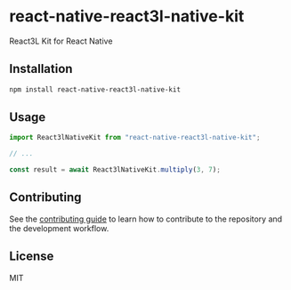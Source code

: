 # react-native-react3l-native-kit

React3L Kit for React Native

## Installation

```sh
npm install react-native-react3l-native-kit
```

## Usage

```js
import React3lNativeKit from "react-native-react3l-native-kit";

// ...

const result = await React3lNativeKit.multiply(3, 7);
```

## Contributing

See the [contributing guide](CONTRIBUTING.md) to learn how to contribute to the repository and the development workflow.

## License

MIT
